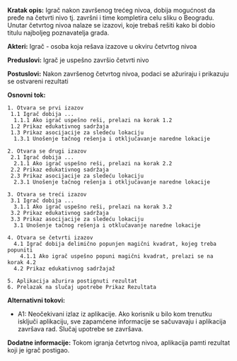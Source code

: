 **Kratak opis:** Igrač nakon završenog trećeg nivoa, dobija mogućnost da pređe na četvrti nivo tj. završni i time kompletira celu sliku o Beogradu. Unutar četvrtog nivoa nalaze se izazovi, koje trebaš rešiti kako bi dobio titulu najboljeg poznavatelja grada.

**Akteri:** Igrač - osoba koja rešava izazove u okviru četvrtog nivoa

**Preduslovi:** Igrač je uspešno završio četvrti nivo

**Postuslovi:** Nakon završenog četvrtog nivoa, podaci se ažuriraju i prikazuju se ostvareni rezultati

**Osnovni tok:**

```
1. Otvara se prvi izazov
 1.1 Igrač dobija ...
  1.1.1 Ako igrač uspešno reši, prelazi na korak 1.2
 1.2 Prikaz edukativnog sadržaja
 1.3 Prikaz asocijacije za sledeću lokaciju
  1.3.1 Unošenje tačnog rešenja i otključavanje naredne lokacije

2. Otvara se drugi izazov
 2.1 Igrač dobija ...
  2.1.1 Ako igrač uspešno reši, prelazi na korak 2.2
 2.2 Prikaz edukativnog sadržaja
 2.3 Prikaz asocijacije za sledeću lokaciju
  2.3.1 Unošenje tačnog rešenja i otključavanje naredne lokacije

3. Otvara se treći izazov
 3.1 Igrač dobija ...
  3.1.1 Ako igrač uspešno reši, prelazi na korak 3.2
 3.2 Prikaz edukativnog sadržaja
 3.3 Prikaz asocijacije za sledeću lokaciju
  3.1 Unošenje tačnog rešenja i otklučavanje naredne lokacije

4. Otvara se četvrti izazov
  4.1 Igrač dobija delimično popunjen magični kvadrat, kojeg treba popuniti
    4.1.1 Ako igrač uspešno popuni magični kvadrat, prelazi se na korak 4.2
  4.2 Prikaz edukativnog sadržajaž

5. Aplikacija ažurira postignuti rezultat
6. Prelazak na slučaj upotrebe Prikaz Rezultata

```
**Alternativni tokovi:**
* A1: Neočekivani izlaz iz aplikacije. Ako korisnik u bilo kom trenutku isključi aplikaciju, sve zapamćene informacije se sačuvavaju i aplikacija završava rad. Slučaj upotrebe se završava.

**Dodatne informacije:** Tokom igranja četvrtog nivoa, aplikacija pamti rezultat koji je igrač postigao.



